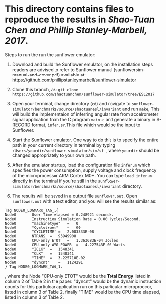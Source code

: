 # This directory contains files to reproduce the results in *Shao-Tuan Chen and Phillip Stanley-Marbell, 2017*.

Steps to run the run the sunflower emulator:

1. Download and build the Sunflower emulator, on the installation steps readers are advised to refer to Sunflower manual (sunflowersim-manual-and-cover.pdf) available at: https://github.com/phillipstanleymarbell/sunflower-simulator 

1. Clone this branch, as: `git clone https://github.com/shaotuanchen/sunflower-simulator/tree/ESL2017`
 
1. Open your terminal, change directory (`cd`) and navigate to `sunflower-simulator/benchmarks/source/shaotuanesl/invariant` and run `make`, This will build the implementaion of inferring angular rate from accelrometer signal application from the C program `main.c` and generate a binary in S-RECORD format, `infer.sr`.This file which would be the input to Sunflower.

1. Start the Sunflower emulator. One way to do this is to specify the entire path in your current directory in terminal by typing `/Users/yourdir/sunflower-simulator/sim/sf `, where `yourdir` should be changed appropriately to your own path.

1. After the emulator startup, load the configuration file `infer.m` which specifies the power consumption, supply voltage and clock frequency of the microprocessor ARM Cortex M0+. You can type `load infer.m` directly in the terminal if you're still in the `sunflower-simulator/benchmarks/source/shaotuanesl/invariant` directory.

1. The results will be saved in a output file `sunflower.out`. Open `sunflower.out` with a text editor, and you will see the results similar as:

```
Tag NODE0_LOGMARK_TAG_1{
Node0		User Time elapsed = 0.248921 seconds.
Node0		Instruction Simulation Rate = 0.00 Cycles/Second.
Node0		"machinetype"	=	0
Node0		"Cycletrans"	=	90
Node0		"CYCLETIME"	=	2.083333E-08
Node0		NTRANS	=	93949908
Node0		CPU-only ETOT	=	1.363683E-04 Joules
Node0		CPU-only AVG POWER	=	4.227543E-03 Watts
Node0		"ICLK"	=	1548341
Node0		"CLK"	=	1548341
Node0		"TIME"	=	3.225710E-02
Node0		"dyncnt"	=	1124291
} Tag NODE0_LOGMARK_TAG_1.
```
, where the Node "CPU-only ETOT" would be the **Total Energy** listed in column 2 of Table 2 in the paper. "dyncnt" would be the dynamic instruction counts for this partiulcar application run on this particular microproccor, listed in column 3 of Table 2, finally "TIME" would be the CPU time elapsed, listed in column 3 of Table 2.
